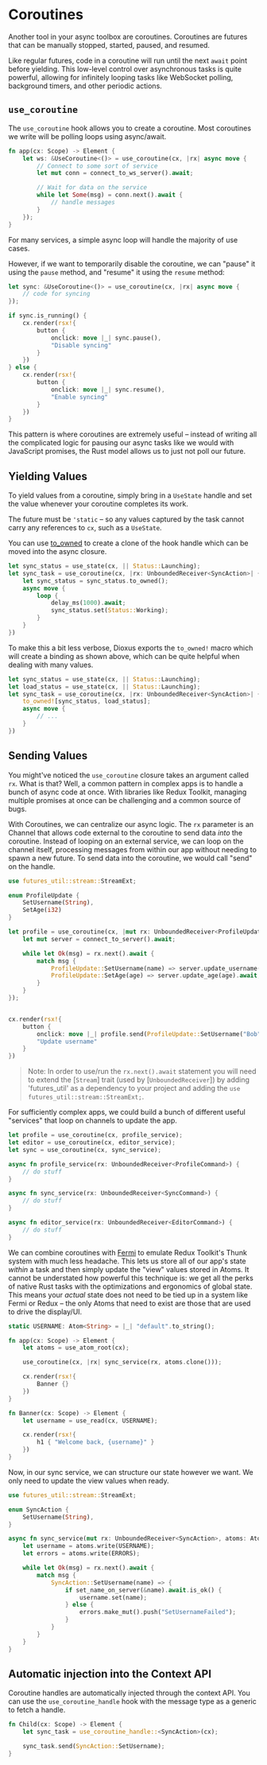 # Coroutines

Another tool in your async toolbox are coroutines. Coroutines are futures that can be manually stopped, started, paused, and resumed.

Like regular futures, code in a coroutine will run until the next `await` point before yielding. This low-level control over asynchronous tasks is quite powerful, allowing for infinitely looping tasks like WebSocket polling, background timers, and other periodic actions.

## `use_coroutine`

The `use_coroutine` hook allows you to create a coroutine. Most coroutines we write will be polling loops using async/await.

```rust
fn app(cx: Scope) -> Element {
	let ws: &UseCoroutine<()> = use_coroutine(cx, |rx| async move {
		// Connect to some sort of service
		let mut conn = connect_to_ws_server().await;

		// Wait for data on the service
		while let Some(msg) = conn.next().await {
			// handle messages
		}
	});
}
```

For many services, a simple async loop will handle the majority of use cases.

However, if we want to temporarily disable the coroutine, we can "pause" it using the `pause` method, and "resume" it using the `resume` method:

```rust
let sync: &UseCoroutine<()> = use_coroutine(cx, |rx| async move {
	// code for syncing
});

if sync.is_running() {
	cx.render(rsx!{
		button {
			onclick: move |_| sync.pause(),
			"Disable syncing"
		}
	})
} else {
	cx.render(rsx!{
		button {
			onclick: move |_| sync.resume(),
			"Enable syncing"
		}
	})
}
```

This pattern is where coroutines are extremely useful – instead of writing all the complicated logic for pausing our async tasks like we would with JavaScript promises, the Rust model allows us to just not poll our future.

## Yielding Values

To yield values from a coroutine, simply bring in a `UseState` handle and set the value whenever your coroutine completes its work.

The future must be `'static` – so any values captured by the task cannot carry any references to `cx`, such as a `UseState`.

You can use [to_owned](https://doc.rust-lang.org/std/borrow/trait.ToOwned.html#tymethod.to_owned) to create a clone of the hook handle which can be moved into the async closure.

```rust
let sync_status = use_state(cx, || Status::Launching);
let sync_task = use_coroutine(cx, |rx: UnboundedReceiver<SyncAction>| {
	let sync_status = sync_status.to_owned();
	async move {
		loop {
			delay_ms(1000).await;
			sync_status.set(Status::Working);
		}
	}
})
```

To make this a bit less verbose, Dioxus exports the `to_owned!` macro which will create a binding as shown above, which can be quite helpful when dealing with many values.

```rust
let sync_status = use_state(cx, || Status::Launching);
let load_status = use_state(cx, || Status::Launching);
let sync_task = use_coroutine(cx, |rx: UnboundedReceiver<SyncAction>| {
	to_owned![sync_status, load_status];
	async move {
		// ...
	}
})
```

## Sending Values

You might've noticed the `use_coroutine` closure takes an argument called `rx`. What is that? Well, a common pattern in complex apps is to handle a bunch of async code at once. With libraries like Redux Toolkit, managing multiple promises at once can be challenging and a common source of bugs.

With Coroutines, we can centralize our async logic. The `rx` parameter is an Channel that allows code external to the coroutine to send data *into* the coroutine. Instead of looping on an external service, we can loop on the channel itself, processing messages from within our app without needing to spawn a new future. To send data into the coroutine, we would call "send" on the handle.


```rust
use futures_util::stream::StreamExt;

enum ProfileUpdate {
	SetUsername(String),
	SetAge(i32)
}

let profile = use_coroutine(cx, |mut rx: UnboundedReceiver<ProfileUpdate>| async move {
	let mut server = connect_to_server().await;

	while let Ok(msg) = rx.next().await {
		match msg {
			ProfileUpdate::SetUsername(name) => server.update_username(name).await,
			ProfileUpdate::SetAge(age) => server.update_age(age).await,
		}
	}
});


cx.render(rsx!{
	button {
		onclick: move |_| profile.send(ProfileUpdate::SetUsername("Bob".to_string())),
		"Update username"
	}
})
```


> Note: In order to use/run the `rx.next().await` statement you will need to extend the [`Stream`] trait (used by [`UnboundedReceiver`]) by adding 'futures_util' as a dependency to your project and adding the `use futures_util::stream::StreamExt;`.


For sufficiently complex apps, we could build a bunch of different useful "services" that loop on channels to update the app.

```rust
let profile = use_coroutine(cx, profile_service);
let editor = use_coroutine(cx, editor_service);
let sync = use_coroutine(cx, sync_service);

async fn profile_service(rx: UnboundedReceiver<ProfileCommand>) {
	// do stuff
}

async fn sync_service(rx: UnboundedReceiver<SyncCommand>) {
	// do stuff
}

async fn editor_service(rx: UnboundedReceiver<EditorCommand>) {
	// do stuff
}
```

We can combine coroutines with [Fermi](https://docs.rs/fermi/latest/fermi/index.html) to emulate Redux Toolkit's Thunk system with much less headache. This lets us store all of our app's state *within* a task and then simply update the "view" values stored in Atoms. It cannot be understated how powerful this technique is: we get all the perks of native Rust tasks with the optimizations and ergonomics of global state. This means your *actual* state does not need to be tied up in a system like Fermi or Redux – the only Atoms that need to exist are those that are used to drive the display/UI.

```rust
static USERNAME: Atom<String> = |_| "default".to_string();

fn app(cx: Scope) -> Element {
	let atoms = use_atom_root(cx);

	use_coroutine(cx, |rx| sync_service(rx, atoms.clone()));

	cx.render(rsx!{
		Banner {}
	})
}

fn Banner(cx: Scope) -> Element {
	let username = use_read(cx, USERNAME);

	cx.render(rsx!{
		h1 { "Welcome back, {username}" }
	})
}
```

Now, in our sync service, we can structure our state however we want. We only need to update the view values when ready.

```rust
use futures_util::stream::StreamExt;

enum SyncAction {
	SetUsername(String),
}

async fn sync_service(mut rx: UnboundedReceiver<SyncAction>, atoms: AtomRoot) {
	let username = atoms.write(USERNAME);
	let errors = atoms.write(ERRORS);

	while let Ok(msg) = rx.next().await {
		match msg {
			SyncAction::SetUsername(name) => {
				if set_name_on_server(&name).await.is_ok() {
					username.set(name);
				} else {
					errors.make_mut().push("SetUsernameFailed");
				}
			}
		}
	}
}
```

## Automatic injection into the Context API

Coroutine handles are automatically injected through the context API. You can use the `use_coroutine_handle` hook with the message type as a generic to fetch a handle.

```rust
fn Child(cx: Scope) -> Element {
	let sync_task = use_coroutine_handle::<SyncAction>(cx);

	sync_task.send(SyncAction::SetUsername);
}
```
